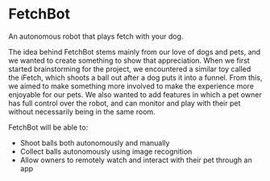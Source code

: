 # FetchBot
An autonomous robot that plays fetch with your dog.

The idea behind FetchBot stems mainly from our love of dogs and pets, and we wanted to create something to show that appreciation. When we first started brainstorming for the project, we encountered a similar toy called the iFetch, which shoots a ball out after a dog puts it into a funnel. From this, we aimed to make something more involved to make the experience more enjoyable for our pets. We also wanted to add features in which a pet owner has full control over the robot, and can monitor and play with their pet without necessarily being in the same room.

FetchBot will be able to:
- Shoot balls both autonomously and manually
- Collect balls autonomously using image recognition
- Allow owners to remotely watch and interact with their pet through an app
